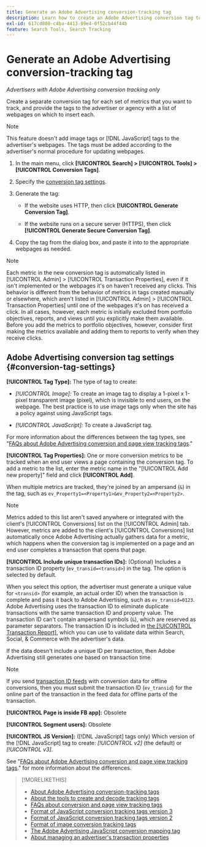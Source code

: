 ```yaml
---
title: Generate an Adobe Advertising conversion-tracking tag
description: Learn how to create an Adobe Advertising conversion tag to track your conversion events.
exl-id: 617cd808-c4ba-4413-89e4-0f52cb44f44b
feature: Search Tools, Search Tracking
---
```

# Generate an Adobe Advertising conversion-tracking tag

*Advertisers with Adobe Advertising conversion tracking only*

Create a separate conversion tag for each set of metrics that you want to track, and provide the tags to the advertiser or agency with a list of webpages on which to insert each.

>[!NOTE]
>
>This feature doesn't add image tags or [!DNL JavaScript] tags to the advertiser's webpages. The tags must be added according to the advertiser's normal procedure for updating webpages.

1. In the main menu, click **[!UICONTROL Search] > [!UICONTROL Tools] > [!UICONTROL Conversion Tags]**.

1. Specify the [conversion tag settings](#conversion-tag-settings).

1. Generate the tag:
   
   * If the website uses HTTP, then click **[!UICONTROL Generate Conversion Tag]**.
   
   * If the website runs on a secure server (HTTPS), then click **[!UICONTROL Generate Secure Conversion Tag]**.

1. Copy the tag from the dialog box, and paste it into to the appropriate webpages as needed.

>[!NOTE]
>
>Each metric in the new conversion tag is automatically listed in [!UICONTROL Admin] > [!UICONTROL Transaction Properties], even if it isn't implemented or the webpages it's on haven't received any clicks. This behavior is different from the behavior of metrics in tags created manually or elsewhere, which aren't listed in [!UICONTROL Admin] > [!UICONTROL Transaction Properties] until one of the webpages it's on has received a click. In all cases, however, each metric is initially excluded from portfolio objectives, reports, and views until you explicitly make them available. Before you add the metrics to portfolio objectives, however, consider first making the metrics available and adding them to reports to verify when they receive clicks.

## Adobe Advertising conversion tag settings {#conversion-tag-settings}

**[!UICONTROL Tag Type]:** The type of tag to create:

* *[!UICONTROL Image]:* To create an image tag to display a 1-pixel x 1-pixel transparent image (pixel), which is invisible to end users, on the webpage. The best practice is to use image tags only when the site has a policy against using JavaScript tags.

* *[!UICONTROL JavaScript]:* To create a JavaScript tag.

For more information about the differences between the tag types, see "[FAQs about Adobe Advertising conversion and page view tracking tags](/help/search-social-commerce/tracking/faqs-conversion-page-view-tracking-tags.md)."

**[!UICONTROL Tag Properties]:** One or more conversion metrics to be tracked when an end user views a page containing the conversion tag. To add a metric to the list, enter the metric name in the "[!UICONTROL Add new property]" field and click **[!UICONTROL Add]**.

When multiple metrics are tracked, they're joined by an ampersand (`&`) in the tag, such as `ev_Property1=<Property1>&ev_Property2=<Property2>`.

>[!NOTE]
>
>Metrics added to this list aren't saved anywhere or integrated with the client's [!UICONTROL Conversions] list on the [!UICONTROL Admin] tab. However, metrics are added to the client's [!UICONTROL Conversions] list automatically once Adobe Advertising actually gathers data for a metric, which happens when the conversion tag is implemented on a page and an end user completes a transaction that opens that page.

**[!UICONTROL Include unique transaction IDs]:** (Optional) Includes a transaction ID property (`ev_transid=<transid>`) in the tag. The option is selected by default.

When you select this option, the advertiser must generate a unique value for `<transid>` (for example, an actual order ID) when the transaction is complete and pass it back to Adobe Advertising, such as `ev_transid=0123`. Adobe Advertising uses the transaction ID to eliminate duplicate transactions with the same transaction ID and property value. The transaction ID can't contain ampersand symbols (`&`), which are reserved as parameter separators. The transaction ID is included in [the [!UICONTROL Transaction Report]](/help/search-social-commerce/reports/management/basic-advanced/transaction-report.md), which you can use to validate data within Search, Social, & Commerce with the advertiser's data.

If the data doesn't include a unique ID per transaction, then Adobe Advertising still generates one based on transaction time.

>[!NOTE]
>
>If you send [transaction ID feeds](/help/search-social-commerce/tracking/feed-transaction-id.md) with conversion data for offline conversions, then you must submit the transaction ID (`ev_transid`) for the online part of the transaction in the feed data for offline parts of the transaction.

**[!UICONTROL Page is inside FB app]:** Obsolete

**[!UICONTROL Segment users]:** Obsolete

**[!UICONTROL JS Version]:** ([!DNL JavaScript] tags only) Which version of the [!DNL JavaScript] tag to create: *[!UICONTROL v2]* (the default) or *[!UICONTROL v3]*.

See "[FAQs about Adobe Advertising conversion and page view tracking tags](/help/search-social-commerce/tracking/faqs-conversion-page-view-tracking-tags.md)." for more information about the differences.
 
>[!MORELIKETHIS]
>
>* [About Adobe Advertising conversion-tracking tags](/help/search-social-commerce/tracking/conversion-tracking-advertising.md)
>* [About the tools to create and decode tracking tags](tracking-tools-about.md)
>* [FAQs about conversion and page view tracking tags](/help/search-social-commerce/tracking/faqs-conversion-page-view-tracking-tags.md)
>* [Format of JavaScript conversion tracking tags version 3](/help/search-social-commerce/tracking/format-conversion-tag-jsv3.md)
>* [Format of JavaScript conversion tracking tags version 2](/help/search-social-commerce/tracking/format-conversion-tag-jsv2.md)
>* [Format of image conversion tracking tags](/help/search-social-commerce/tracking/format-conversion-tag-image.md)
>* [The Adobe Advertising JavaScript conversion mapping tag](/help/search-social-commerce/tracking/itp-conversion-mapping-tag.md)
>* [About managing an advertiser's transaction properties](/help/search-social-commerce/admin/transaction-properties/transaction-property-about.md)
